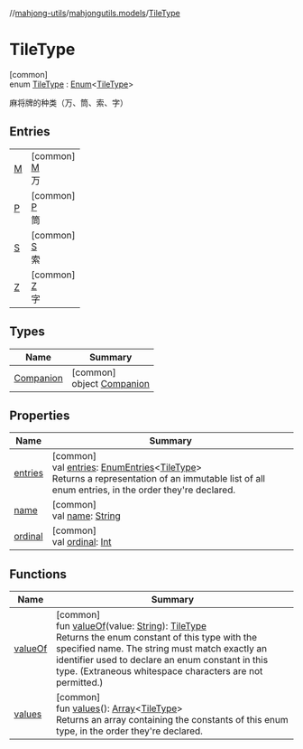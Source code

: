 //[mahjong-utils](../../../index.md)/[mahjongutils.models](../index.md)/[TileType](index.md)

# TileType

[common]\
enum [TileType](index.md) : [Enum](https://kotlinlang.org/api/latest/jvm/stdlib/kotlin-stdlib/kotlin/-enum/index.html)&lt;[TileType](index.md)&gt; 

麻将牌的种类（万、筒、索、字）

## Entries

| | |
|---|---|
| [M](-m/index.md) | [common]<br>[M](-m/index.md)<br>万 |
| [P](-p/index.md) | [common]<br>[P](-p/index.md)<br>筒 |
| [S](-s/index.md) | [common]<br>[S](-s/index.md)<br>索 |
| [Z](-z/index.md) | [common]<br>[Z](-z/index.md)<br>字 |

## Types

| Name | Summary |
|---|---|
| [Companion](-companion/index.md) | [common]<br>object [Companion](-companion/index.md) |

## Properties

| Name | Summary |
|---|---|
| [entries](entries.md) | [common]<br>val [entries](entries.md): [EnumEntries](https://kotlinlang.org/api/latest/jvm/stdlib/kotlin-stdlib/kotlin.enums/-enum-entries/index.html)&lt;[TileType](index.md)&gt;<br>Returns a representation of an immutable list of all enum entries, in the order they're declared. |
| [name](../../mahjongutils.shanten/-furo-chance-shanten-args-error-info/tiles-num-illegal/index.md#-372974862%2FProperties%2F1581026887) | [common]<br>val [name](../../mahjongutils.shanten/-furo-chance-shanten-args-error-info/tiles-num-illegal/index.md#-372974862%2FProperties%2F1581026887): [String](https://kotlinlang.org/api/latest/jvm/stdlib/kotlin-stdlib/kotlin/-string/index.html) |
| [ordinal](../../mahjongutils.shanten/-furo-chance-shanten-args-error-info/tiles-num-illegal/index.md#-739389684%2FProperties%2F1581026887) | [common]<br>val [ordinal](../../mahjongutils.shanten/-furo-chance-shanten-args-error-info/tiles-num-illegal/index.md#-739389684%2FProperties%2F1581026887): [Int](https://kotlinlang.org/api/latest/jvm/stdlib/kotlin-stdlib/kotlin/-int/index.html) |

## Functions

| Name | Summary |
|---|---|
| [valueOf](value-of.md) | [common]<br>fun [valueOf](value-of.md)(value: [String](https://kotlinlang.org/api/latest/jvm/stdlib/kotlin-stdlib/kotlin/-string/index.html)): [TileType](index.md)<br>Returns the enum constant of this type with the specified name. The string must match exactly an identifier used to declare an enum constant in this type. (Extraneous whitespace characters are not permitted.) |
| [values](values.md) | [common]<br>fun [values](values.md)(): [Array](https://kotlinlang.org/api/latest/jvm/stdlib/kotlin-stdlib/kotlin/-array/index.html)&lt;[TileType](index.md)&gt;<br>Returns an array containing the constants of this enum type, in the order they're declared. |
